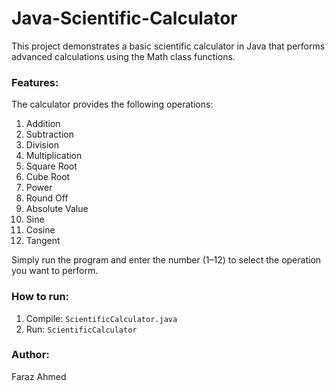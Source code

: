 # Java-Scientific-Calculator

This project demonstrates a basic scientific calculator in Java that performs advanced calculations using the Math class functions.

### Features:
The calculator provides the following operations:

1. Addition
2. Subtraction
3. Division
4. Multiplication
5. Square Root
6. Cube Root
7. Power
8. Round Off
9. Absolute Value
10. Sine
11. Cosine
12. Tangent

Simply run the program and enter the number (1–12) to select the operation you want to perform.

### How to run:
1. Compile: `ScientificCalculator.java`
2. Run: `ScientificCalculator`

### Author:
Faraz Ahmed
